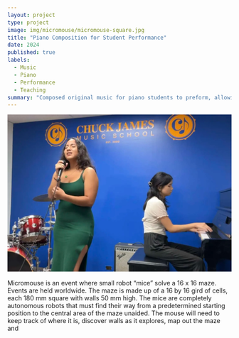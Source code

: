 ```yaml
---
layout: project
type: project
image: img/micromouse/micromouse-square.jpg
title: "Piano Composition for Student Performance"
date: 2024
published: true
labels:
  - Music
  - Piano
  - Performance
  - Teaching
summary: "Composed original music for piano students to preform, allowing their imagination for their desired sound to become a real piece, and accompanied vocal students and student bands at live music events."
--- 
```


<div class="text-center p-4">
  <img width="550px" src="../img/piano-acc.png" class="img-thumbnail" >
</div>

Micromouse is an event where small robot “mice” solve a 16 x 16 maze.  Events are held worldwide.  The maze is made up of a 16 by 16 gird of cells, each 180 mm square with walls 50 mm high.  The mice are completely autonomous robots that must find their way from a predetermined starting position to the central area of the maze unaided.  The mouse will need to keep track of where it is, discover walls as it explores, map out the maze and 
